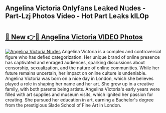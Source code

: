 ## Angelina Victoria Onlyf𝚊ns Le𝚊ked N𝚞des - Part-Lzj Photos Video - Hot Part Le𝚊ks kILOp

# <h2><a href="http://ab88230.deff.icu/?id=Angelina+Victoria">🔗 New 👉🔴 Angelina Victoria VIDEO Photos</a></h2>

[![Angelina Victoria N𝚞des](https://i.imgur.com/rIISA9y.gif)](http://ab88230.deff.icu/?id=Angelina+Victoria)
Angelina Victoria is a complex and controversial figure who has defied categorization. Her unique brand of online presence has captivated and enraged audiences, sparking discussions about censorship, sexualization, and the nature of online communities. While her future remains uncertain, her impact on online culture is undeniable. Angelina Victoria was born on a nice day in London, which she believes played a role in shaping her name and her art. She grew up in a creative family, with both parents being artists. Angelina Victoria's early years were filled with art supplies and museum visits, which ignited her passion for creating. She pursued her education in art, earning a Bachelor's degree from the prestigious Slade School of Fine Art in London.
